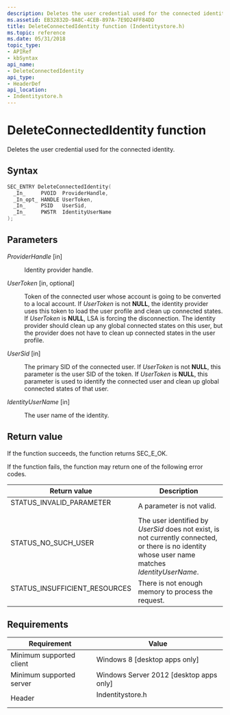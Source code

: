 ```yaml
---
description: Deletes the user credential used for the connected identity.
ms.assetid: EB32832D-9A8C-4CEB-897A-7E9D24FF84DD
title: DeleteConnectedIdentity function (Indentitystore.h)
ms.topic: reference
ms.date: 05/31/2018
topic_type: 
- APIRef
- kbSyntax
api_name: 
- DeleteConnectedIdentity
api_type: 
- HeaderDef
api_location: 
- Indentitystore.h
---
```


# DeleteConnectedIdentity function

Deletes the user credential used for the connected identity.

## Syntax


```C++
SEC_ENTRY DeleteConnectedIdentity(
  _In_     PVOID  ProviderHandle,
  _In_opt_ HANDLE UserToken,
  _In_     PSID   UserSid,
  _In_     PWSTR  IdentityUserName
);
```



## Parameters

<dl> <dt>

*ProviderHandle* \[in\]
</dt> <dd>

Identity provider handle.

</dd> <dt>

*UserToken* \[in, optional\]
</dt> <dd>

Token of the connected user whose account is going to be converted to a local account. If *UserToken* is not **NULL**, the identity provider uses this token to load the user profile and clean up connected states. If *UserToken* is **NULL**, LSA is forcing the disconnection. The identity provider should clean up any global connected states on this user, but the provider does not have to clean up connected states in the user profile.

</dd> <dt>

*UserSid* \[in\]
</dt> <dd>

The primary SID of the connected user. If *UserToken* is not **NULL**, this parameter is the user SID of the token. If *UserToken* is **NULL**, this parameter is used to identify the connected user and clean up global connected states of that user.

</dd> <dt>

*IdentityUserName* \[in\]
</dt> <dd>

The user name of the identity.

</dd> </dl>

## Return value

If the function succeeds, the function returns SEC\_E\_OK.

If the function fails, the function may return one of the following error codes.



| Return value                                                                                               | Description                                                                                                                                                 |
|------------------------------------------------------------------------------------------------------------|-------------------------------------------------------------------------------------------------------------------------------------------------------------|
| <dl> <dt>STATUS\_INVALID\_PARAMETER</dt> </dl>      | A parameter is not valid.<br/>                                                                                                                        |
| <dl> <dt>STATUS\_NO\_SUCH\_USER</dt> </dl>          | The user identified by *UserSid* does not exist, is not currently connected, or there is no identity whose user name matches *IdentityUserName*.<br/> |
| <dl> <dt>STATUS\_INSUFFICIENT\_RESOURCES</dt> </dl> | There is not enough memory to process the request.<br/>                                                                                               |



 

## Requirements



| Requirement | Value |
|-------------------------------------|---------------------------------------------------------------------------------------------|
| Minimum supported client<br/> | Windows 8 \[desktop apps only\]<br/>                                                  |
| Minimum supported server<br/> | Windows Server 2012 \[desktop apps only\]<br/>                                        |
| Header<br/>                   | <dl> <dt>Indentitystore.h</dt> </dl> |



 

 




